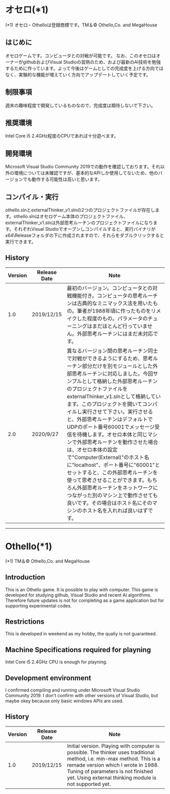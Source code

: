 # オセロ(*1)

(*1) オセロ・Othelloは登録商標です。TM＆© Othello,Co. and MegaHouse

## はじめに
オセロゲームです。コンピュータとの対戦が可能です。
なお、このオセロはオーナーがgithubおよびVisual Studioの習熟のため、および最新のAI技術を勉強するために作っています。よって今後はゲームとしての完成度を上げる方向ではなく、実験的な機能が増えていく方向でアップデートしていく予定です。

## 制限事項
週末の趣味程度で開発しているものなので、完成度は期待しないで下さい。

## 推奨環境
Intel Core i5 2.4GHz程度のCPUであれば十分遊べます。

## 開発環境
Microsoft Visual Studio Community 2019での動作を確認しております。それ以外の環境については未確認ですが、基本的なAPIしか使用してないため、他のバージョンでも動作する可能性は高いと思います。

## コンパイル・実行
othello.slnとexternalThinker_v1.slnの2つのプロジェクトファイルが存在します。othello.slnはオセロゲーム本体のプロジェクトファイル、externalThinker_v1.slnは外部思考ルーチンのプロジェクトファイルになります。それぞれVisual Studioでオープンしコンパイルすると、実行バイナリがx64\Releaseフォルダの下に作成されますので、それらをダブルクリックすると実行できます。

## History
|Version|Release Date|Note|
|-------|------------|--------|
|1.0|2019/12/15|最初のバージョン。コンピュータとの対戦機能付き。コンピュータの思考ルーチンは古典的なミニマックス法を用いたもの。筆者が1988年頃に作ったものをリメイクした程度のもの。パラメータのチューニングはまだほとんど行っていません。外部思考ルーチンにはまだ未対応です。|
|2.0|2020/9/27|異なるバージョン間の思考ルーチン同士で対戦ができるようにするため、思考ルーチン部分だけを別モジュールとした外部思考ルーチンに対応しました。今回サンプルとして格納した外部思考ルーチンのプロジェクトファイルをexternalThinker_v1.slnとして格納しています。このプロジェクトを開いてコンパイルし実行させて下さい。実行させると、外部思考ルーチンはデフォルトでUDPのポート番号60001でメッセージ受信を待機します。オセロ本体と同じマシンで外部思考ルーチンを動作させた場合は、オセロ本体の設定で"Computer(External)"のホスト名に"localhost"、ポート番号に"60001"とセットすると、この外部思考ルーチンを使って思考させることができます。もちろん外部思考ルーチンをネットワークにつながった別のマシン上で動作させても良いです。その場合はホスト名にそのマシンのホスト名を入れれば良いはずです。|
----------------------------

# Othello(*1)
(*1) TM＆© Othello,Co. and MegaHouse

## Introduction
This is an Othello game. It is possible to play with computer.
This game is developed for studying github, Visual Studio and recent AI algorithms. Therefore future updates is not for completing as a game application but for supporting experimental codes.

## Restrictions
This is developed in weekend as my hobby, the qualiy is not guaranteed.

## Machine Specifications required for playning
Intel Core i5 2.4GHz CPU is enough for playning.

## Development environment
I confirmed compiling and running under Microsoft Visual Studio Community 2019. I don't confirm with other versions of Visual Studio, but maybe okey because only basic windows APIs are used.

## History
|Version|Release Date|Note|
|-------|------------|--------|
|1.0|2019/12/15|Initial version. Playing with computer is possible. The thinker uses traditional method, i.e. min-max method. This is a remade version which I wrote in 1988. Tuning of parameters is not finished yet. Using external thinking module is not supported yet.|
